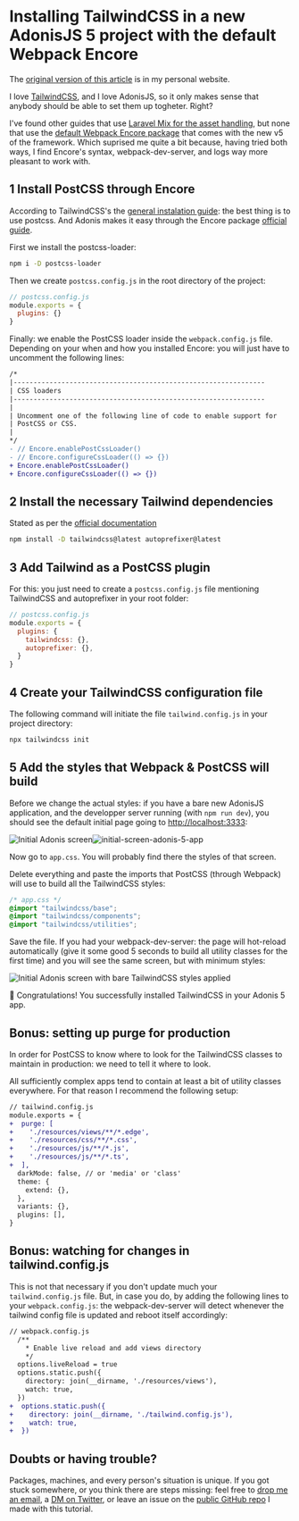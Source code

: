 # Installing TailwindCSS in a new AdonisJS 5 project with the default Webpack Encore

The [original version of this article](https://ivanprats.dev/blog/set-up-tailwindcss-in-new-adonis5)
is in my personal website.

I love [TailwindCSS](https://tailwindcss.com/), and I love AdonisJS, so it only makes sense that anybody should be able to set them up togheter. Right?

I've found other guides that use [Laravel Mix for the asset handling](https://github.com/wahyubucil/adonis-mix-asset#readme), but none that use the [default Webpack Encore package](https://docs.adonisjs.com/guides/assets-manager) that comes with the new v5 of the framework. Which suprised me quite a bit because, having tried both ways, I find Encore's syntax, webpack-dev-server, and logs way more pleasant to work with.

## 1 Install PostCSS through Encore
According to TailwindCSS's the [general instalation guide](https://tailwindcss.com/docs/installation): the best thing is to use postcss. And Adonis makes it easy through the Encore package [official guide](https://docs.adonisjs.com/guides/assets-manager#setup-postcss).

First we install the postcss-loader:
```bash
npm i -D postcss-loader
```

Then we create `postcss.config.js` in the root directory of the project:
```javascript
// postcss.config.js
module.exports = {
  plugins: {}
}
```

Finally: we enable the PostCSS loader inside the `webpack.config.js` file. Depending on your when and how you installed Encore: you will just have to uncomment the following lines:
```diff
/*
|---------------------------------------------------------------
| CSS loaders
|---------------------------------------------------------------
|
| Uncomment one of the following line of code to enable support for
| PostCSS or CSS.
|
*/
- // Encore.enablePostCssLoader()
- // Encore.configureCssLoader(() => {})
+ Encore.enablePostCssLoader()
+ Encore.configureCssLoader(() => {})
```

## 2 Install the necessary Tailwind dependencies
Stated as per the [official documentation](https://tailwindcss.com/docs/installation#install-tailwind-via-npm)
```bash
npm install -D tailwindcss@latest autoprefixer@latest
```

## 3 Add Tailwind as a PostCSS plugin
For this: you just need to create a `postcss.config.js` file mentioning TailwindCSS and autoprefixer in your root folder:
```javascript
// postcss.config.js
module.exports = {
  plugins: {
    tailwindcss: {},
    autoprefixer: {},
  }
}
```

## 4 Create your TailwindCSS configuration file
The following command will initiate the file `tailwind.config.js` in your project directory:
```bash
npx tailwindcss init
```

## 5 Add the styles that Webpack & PostCSS will build
Before we change the actual styles: if you have a bare new AdonisJS application, and the developper server running (with `npm run dev`), you should see the default initial page going to [http://localhost:3333](http://localhost:3333):

![Initial Adonis screen](/imgs/initial-screen-adonis-5-app.png)![initial-screen-adonis-5-app](https://user-images.githubusercontent.com/63517766/119332761-5656c280-bc89-11eb-9a3f-5c1ecbe2052d.png)

Now go to `app.css`. You will probably find there the styles of that screen.

Delete everything and paste the imports that PostCSS (through Webpack) will use to build all the TailwindCSS styles:

```css
/* app.css */
@import "tailwindcss/base";
@import "tailwindcss/components";
@import "tailwindcss/utilities";
```

Save the file. If you had your webpack-dev-server: the page will hot-reload automatically (give it some good 5 seconds to build all utility classes for the first time) and you will see the same screen, but with minimum styles:


![Initial Adonis screen with bare TailwindCSS styles applied](https://user-images.githubusercontent.com/63517766/119332873-79817200-bc89-11eb-838d-02b1b8809a85.png)


🎉 Congratulations! You successfully installed TailwindCSS in your Adonis 5 app.

## Bonus: setting up purge for production
In order for PostCSS to know where to look for the TailwindCSS classes to maintain in production: we need to tell it where to look.

All sufficiently complex apps tend to contain at least a bit of utility classes everywhere. For that reason I recommend the following setup:

```diff
// tailwind.config.js
module.exports = {
+  purge: [
+    './resources/views/**/*.edge',
+    './resources/css/**/*.css',
+    './resources/js/**/*.js',
+    './resources/js/**/*.ts',
+  ],
  darkMode: false, // or 'media' or 'class'
  theme: {
    extend: {},
  },
  variants: {},
  plugins: [],
}
```

## Bonus: watching for changes in tailwind.config.js
This is not that necessary if you don't update much your `tailwind.config.js` file. But, in case you do, by adding the following lines to your `webpack.config.js`: the webpack-dev-server will detect whenever the tailwind config file is updated and reboot itself accordingly:
```diff
// webpack.config.js
  /**
    * Enable live reload and add views directory
    */
  options.liveReload = true
  options.static.push({
    directory: join(__dirname, './resources/views'),
    watch: true,
  })
+  options.static.push({
+    directory: join(__dirname, './tailwind.config.js'),
+    watch: true,
+  })

```

## Doubts or having trouble?
Packages, machines, and every person's situation is unique. If you got stuck somewhere, or you think there are steps missing: feel free to [drop me an email](mailto:ivanprats@hey.com), a [DM on Twitter](https://twitter.com/ivanprats94), or leave an issue on the [public GitHub repo](https://github.com/ivan-prats/add-tailwindcss-to-adonis5-with-webpack-encore) I made with this tutorial.
